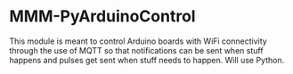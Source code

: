 # MMM-PyArduinoControl
This module is meant to control Arduino boards with WiFi connectivity through the use of MQTT so that notifications can be sent when stuff happens and pulses get sent when stuff needs to happen. Will use Python.
